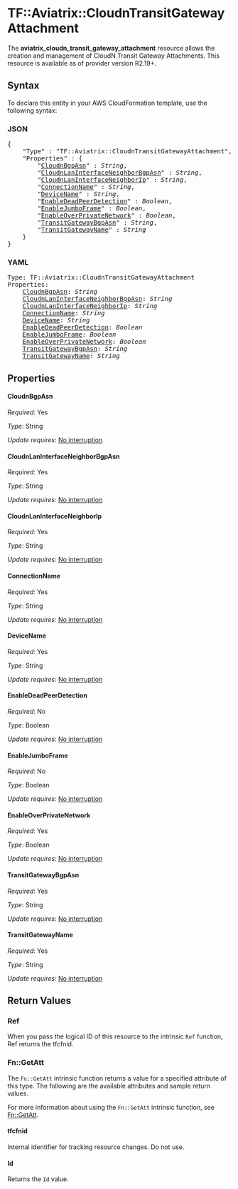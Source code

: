 # TF::Aviatrix::CloudnTransitGatewayAttachment

The **aviatrix_cloudn_transit_gateway_attachment** resource allows the creation and management of CloudN Transit Gateway Attachments. This resource is available as of provider version R2.19+.

## Syntax

To declare this entity in your AWS CloudFormation template, use the following syntax:

### JSON

<pre>
{
    "Type" : "TF::Aviatrix::CloudnTransitGatewayAttachment",
    "Properties" : {
        "<a href="#cloudnbgpasn" title="CloudnBgpAsn">CloudnBgpAsn</a>" : <i>String</i>,
        "<a href="#cloudnlaninterfaceneighborbgpasn" title="CloudnLanInterfaceNeighborBgpAsn">CloudnLanInterfaceNeighborBgpAsn</a>" : <i>String</i>,
        "<a href="#cloudnlaninterfaceneighborip" title="CloudnLanInterfaceNeighborIp">CloudnLanInterfaceNeighborIp</a>" : <i>String</i>,
        "<a href="#connectionname" title="ConnectionName">ConnectionName</a>" : <i>String</i>,
        "<a href="#devicename" title="DeviceName">DeviceName</a>" : <i>String</i>,
        "<a href="#enabledeadpeerdetection" title="EnableDeadPeerDetection">EnableDeadPeerDetection</a>" : <i>Boolean</i>,
        "<a href="#enablejumboframe" title="EnableJumboFrame">EnableJumboFrame</a>" : <i>Boolean</i>,
        "<a href="#enableoverprivatenetwork" title="EnableOverPrivateNetwork">EnableOverPrivateNetwork</a>" : <i>Boolean</i>,
        "<a href="#transitgatewaybgpasn" title="TransitGatewayBgpAsn">TransitGatewayBgpAsn</a>" : <i>String</i>,
        "<a href="#transitgatewayname" title="TransitGatewayName">TransitGatewayName</a>" : <i>String</i>
    }
}
</pre>

### YAML

<pre>
Type: TF::Aviatrix::CloudnTransitGatewayAttachment
Properties:
    <a href="#cloudnbgpasn" title="CloudnBgpAsn">CloudnBgpAsn</a>: <i>String</i>
    <a href="#cloudnlaninterfaceneighborbgpasn" title="CloudnLanInterfaceNeighborBgpAsn">CloudnLanInterfaceNeighborBgpAsn</a>: <i>String</i>
    <a href="#cloudnlaninterfaceneighborip" title="CloudnLanInterfaceNeighborIp">CloudnLanInterfaceNeighborIp</a>: <i>String</i>
    <a href="#connectionname" title="ConnectionName">ConnectionName</a>: <i>String</i>
    <a href="#devicename" title="DeviceName">DeviceName</a>: <i>String</i>
    <a href="#enabledeadpeerdetection" title="EnableDeadPeerDetection">EnableDeadPeerDetection</a>: <i>Boolean</i>
    <a href="#enablejumboframe" title="EnableJumboFrame">EnableJumboFrame</a>: <i>Boolean</i>
    <a href="#enableoverprivatenetwork" title="EnableOverPrivateNetwork">EnableOverPrivateNetwork</a>: <i>Boolean</i>
    <a href="#transitgatewaybgpasn" title="TransitGatewayBgpAsn">TransitGatewayBgpAsn</a>: <i>String</i>
    <a href="#transitgatewayname" title="TransitGatewayName">TransitGatewayName</a>: <i>String</i>
</pre>

## Properties

#### CloudnBgpAsn

_Required_: Yes

_Type_: String

_Update requires_: [No interruption](https://docs.aws.amazon.com/AWSCloudFormation/latest/UserGuide/using-cfn-updating-stacks-update-behaviors.html#update-no-interrupt)

#### CloudnLanInterfaceNeighborBgpAsn

_Required_: Yes

_Type_: String

_Update requires_: [No interruption](https://docs.aws.amazon.com/AWSCloudFormation/latest/UserGuide/using-cfn-updating-stacks-update-behaviors.html#update-no-interrupt)

#### CloudnLanInterfaceNeighborIp

_Required_: Yes

_Type_: String

_Update requires_: [No interruption](https://docs.aws.amazon.com/AWSCloudFormation/latest/UserGuide/using-cfn-updating-stacks-update-behaviors.html#update-no-interrupt)

#### ConnectionName

_Required_: Yes

_Type_: String

_Update requires_: [No interruption](https://docs.aws.amazon.com/AWSCloudFormation/latest/UserGuide/using-cfn-updating-stacks-update-behaviors.html#update-no-interrupt)

#### DeviceName

_Required_: Yes

_Type_: String

_Update requires_: [No interruption](https://docs.aws.amazon.com/AWSCloudFormation/latest/UserGuide/using-cfn-updating-stacks-update-behaviors.html#update-no-interrupt)

#### EnableDeadPeerDetection

_Required_: No

_Type_: Boolean

_Update requires_: [No interruption](https://docs.aws.amazon.com/AWSCloudFormation/latest/UserGuide/using-cfn-updating-stacks-update-behaviors.html#update-no-interrupt)

#### EnableJumboFrame

_Required_: No

_Type_: Boolean

_Update requires_: [No interruption](https://docs.aws.amazon.com/AWSCloudFormation/latest/UserGuide/using-cfn-updating-stacks-update-behaviors.html#update-no-interrupt)

#### EnableOverPrivateNetwork

_Required_: Yes

_Type_: Boolean

_Update requires_: [No interruption](https://docs.aws.amazon.com/AWSCloudFormation/latest/UserGuide/using-cfn-updating-stacks-update-behaviors.html#update-no-interrupt)

#### TransitGatewayBgpAsn

_Required_: Yes

_Type_: String

_Update requires_: [No interruption](https://docs.aws.amazon.com/AWSCloudFormation/latest/UserGuide/using-cfn-updating-stacks-update-behaviors.html#update-no-interrupt)

#### TransitGatewayName

_Required_: Yes

_Type_: String

_Update requires_: [No interruption](https://docs.aws.amazon.com/AWSCloudFormation/latest/UserGuide/using-cfn-updating-stacks-update-behaviors.html#update-no-interrupt)

## Return Values

### Ref

When you pass the logical ID of this resource to the intrinsic `Ref` function, Ref returns the tfcfnid.

### Fn::GetAtt

The `Fn::GetAtt` intrinsic function returns a value for a specified attribute of this type. The following are the available attributes and sample return values.

For more information about using the `Fn::GetAtt` intrinsic function, see [Fn::GetAtt](https://docs.aws.amazon.com/AWSCloudFormation/latest/UserGuide/intrinsic-function-reference-getatt.html).

#### tfcfnid

Internal identifier for tracking resource changes. Do not use.

#### Id

Returns the <code>Id</code> value.

